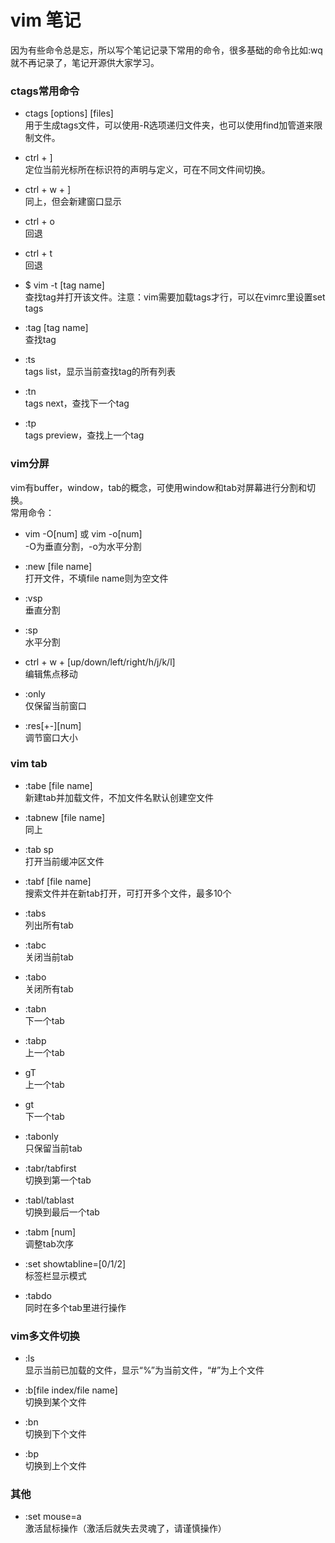 # vim 笔记


因为有些命令总是忘，所以写个笔记记录下常用的命令，很多基础的命令比如:wq就不再记录了，笔记开源供大家学习。


### ctags常用命令  
  - ctags [options] [files]  
  用于生成tags文件，可以使用-R选项递归文件夹，也可以使用find加管道来限制文件。  
  
  - ctrl + ]  
  定位当前光标所在标识符的声明与定义，可在不同文件间切换。  
  
  - ctrl + w + ]  
  同上，但会新建窗口显示  
  
  - ctrl + o  
  回退  

  - ctrl + t  
  回退  

  - $ vim -t [tag name]  
  查找tag并打开该文件。注意：vim需要加载tags才行，可以在vimrc里设置set tags  

  - :tag [tag name]  
  查找tag  

  - :ts  
  tags list，显示当前查找tag的所有列表  

  - :tn  
  tags next，查找下一个tag  

  - :tp  
  tags preview，查找上一个tag  


### vim分屏  
  vim有buffer，window，tab的概念，可使用window和tab对屏幕进行分割和切换。  
  常用命令：  
  - vim -O[num] 或 vim -o[num]  
  -O为垂直分割，-o为水平分割  

  - :new [file name]  
  打开文件，不填file name则为空文件  

  - :vsp  
  垂直分割  

  - :sp  
  水平分割  

  - ctrl + w + [up/down/left/right/h/j/k/l]  
  编辑焦点移动  

  - :only  
  仅保留当前窗口  

  - :res[\+\-][num]  
  调节窗口大小  


### vim tab  
  - :tabe [file name]  
  新建tab并加载文件，不加文件名默认创建空文件  

  - :tabnew [file name]  
  同上  

  - :tab sp  
  打开当前缓冲区文件  

  - :tabf [file name]  
  搜索文件并在新tab打开，可打开多个文件，最多10个  

  - :tabs  
  列出所有tab  

  - :tabc  
  关闭当前tab  

  - :tabo  
  关闭所有tab  

  - :tabn  
  下一个tab  

  - :tabp  
  上一个tab  

  - gT  
  上一个tab  

  - gt  
  下一个tab  
  
  - :tabonly  
  只保留当前tab  

  - :tabr/tabfirst  
  切换到第一个tab  

  - :tabl/tablast  
  切换到最后一个tab  

  - :tabm [num]  
  调整tab次序  

  - :set showtabline=[0/1/2]  
  标签栏显示模式  

  - :tabdo  
  同时在多个tab里进行操作  


### vim多文件切换  
  - :ls  
  显示当前已加载的文件，显示“%”为当前文件，“#”为上个文件  

  - :b[file index/file name]  
  切换到某个文件  

  - :bn  
  切换到下个文件  

  - :bp  
  切换到上个文件  


### 其他
  - :set mouse=a  
  激活鼠标操作（激活后就失去灵魂了，请谨慎操作）  
